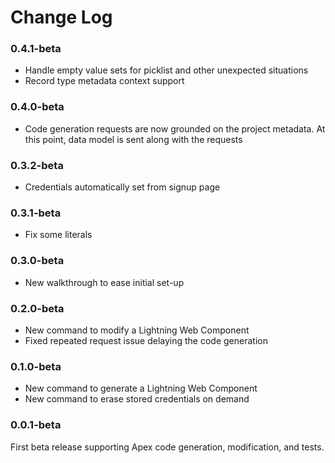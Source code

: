 # Change Log

### 0.4.1-beta

- Handle empty value sets for picklist and other unexpected situations
- Record type metadata context support

### 0.4.0-beta

- Code generation requests are now grounded on the project metadata. At this point, data model is sent along with the requests

### 0.3.2-beta

- Credentials automatically set from signup page

### 0.3.1-beta

- Fix some literals

### 0.3.0-beta

- New walkthrough to ease initial set-up

### 0.2.0-beta

- New command to modify a Lightning Web Component
- Fixed repeated request issue delaying the code generation

### 0.1.0-beta

- New command to generate a Lightning Web Component
- New command to erase stored credentials on demand

### 0.0.1-beta

First beta release supporting Apex code generation, modification, and tests.